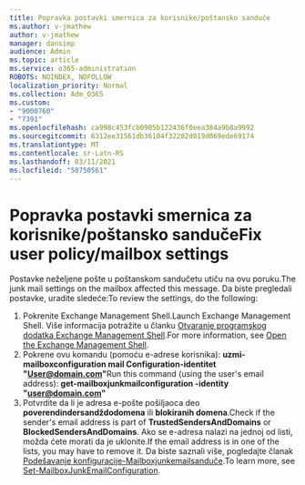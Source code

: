 ```yaml
---
title: Popravka postavki smernica za korisnike/poštansko sanduče
ms.author: v-jmathew
author: v-jmathew
manager: dansimp
audience: Admin
ms.topic: article
ms.service: o365-administration
ROBOTS: NOINDEX, NOFOLLOW
localization_priority: Normal
ms.collection: Adm_O365
ms.custom:
- "9000760"
- "7391"
ms.openlocfilehash: ca998c453fcb0905b122436f0eea384a9b8a9992
ms.sourcegitcommit: 6312ee31561db36104f32282d019d069ede69174
ms.translationtype: MT
ms.contentlocale: sr-Latn-RS
ms.lasthandoff: 03/11/2021
ms.locfileid: "50750561"
---
```

# <a name="fix-user-policymailbox-settings"></a><span data-ttu-id="95005-102">Popravka postavki smernica za korisnike/poštansko sanduče</span><span class="sxs-lookup"><span data-stu-id="95005-102">Fix user policy/mailbox settings</span></span>

<span data-ttu-id="95005-103">Postavke neželjene pošte u poštanskom sandučetu utiču na ovu poruku.</span><span class="sxs-lookup"><span data-stu-id="95005-103">The junk mail settings on the mailbox affected this message.</span></span> <span data-ttu-id="95005-104">Da biste pregledali postavke, uradite sledeće:</span><span class="sxs-lookup"><span data-stu-id="95005-104">To review the settings, do the following:</span></span>

1. <span data-ttu-id="95005-105">Pokrenite Exchange Management Shell.</span><span class="sxs-lookup"><span data-stu-id="95005-105">Launch Exchange Management Shell.</span></span> <span data-ttu-id="95005-106">Više informacija potražite u članku [Otvaranje programskog dodatka Exchange Management Shell](https://go.microsoft.com/fwlink/?linkid=2101432).</span><span class="sxs-lookup"><span data-stu-id="95005-106">For more information, see [Open the Exchange Management Shell](https://go.microsoft.com/fwlink/?linkid=2101432).</span></span>
2. <span data-ttu-id="95005-107">Pokrene ovu komandu (pomoću e-adrese korisnika):  **uzmi-mailboxconfiguration mail Configuration-identitet "User@domain.com"**</span><span class="sxs-lookup"><span data-stu-id="95005-107">Run this command (using the user's email address):  **get-mailboxjunkmailconfiguration -identity "user@domain.com"**</span></span>
3. <span data-ttu-id="95005-108">Potvrdite da li je adresa e-pošte pošiljaoca deo **poverendindersandždodomena** ili **blokiranih domena**.</span><span class="sxs-lookup"><span data-stu-id="95005-108">Check if the sender's email address is part of **TrustedSendersAndDomains** or **BlockedSendersAndDomains**.</span></span> <span data-ttu-id="95005-109">Ako se e-adresa nalazi na jednoj od listi, možda ćete morati da je uklonite.</span><span class="sxs-lookup"><span data-stu-id="95005-109">If the email address is in one of the lists, you may have to remove it.</span></span> <span data-ttu-id="95005-110">Da biste saznali više, pogledajte članak [Podešavanje konfiguracije-Mailboxjunkemailsanduče](https://go.microsoft.com/fwlink/?linkid=2101047).</span><span class="sxs-lookup"><span data-stu-id="95005-110">To learn more, see [Set-MailboxJunkEmailConfiguration](https://go.microsoft.com/fwlink/?linkid=2101047).</span></span>

